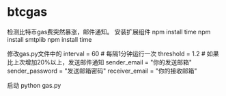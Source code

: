 # btcgas
检测比特币gas费突然暴涨，邮件通知。
安装扩展组件
npm install time
npm install smtplib 
npm install time

修改gas.py文件中的
interval = 60  # 每隔1分钟运行一次
threshold = 1.2  # 如果比上次增加20%以上，发送邮件通知
sender_email = "你的发送邮箱"
sender_password = "发送邮箱密码"
receiver_email = "你的接收邮箱"


启动
python gas.py

